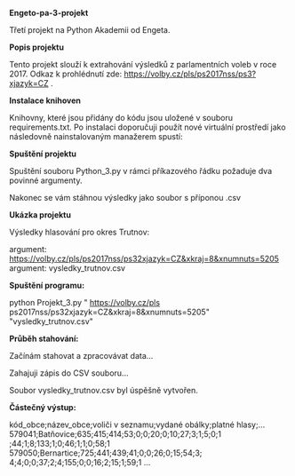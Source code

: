 **Engeto-pa-3-projekt**

Třetí projekt na Python Akademii od Engeta.

**Popis projektu**

Tento projekt slouží k extrahování výsledků z parlamentních voleb v roce 2017. Odkaz k prohlédnutí zde: https://volby.cz/pls/ps2017nss/ps3?xjazyk=CZ .

**Instalace knihoven**

Knihovny, které jsou přidány do kódu jsou uložené v souboru requirements.txt. Po instalaci doporučuji použít nové virtuální prostředí jako následovně nainstalovaným manažerem spustí:

**Spuštění projektu**

Spuštění souboru Python_3.py v rámci příkazového řádku požaduje dva povinné argumenty. 

Nakonec se vám stáhnou výsledky jako soubor s příponou .csv

**Ukázka projektu**

Výsledky hlasování pro okres Trutnov:

argument: https://volby.cz/pls/ps2017nss/ps32xjazyk=CZ&xkraj=8&xnumnuts=5205
argument: vysledky_trutnov.csv

**Spuštění programu:**

python Projekt_3.py " https://volby.cz/pls ps2017nss/ps32xjazyk=CZ&xkraj=8&xnumnuts=5205" "vysledky_trutnov.csv"

**Průběh stahování:**

Začínám stahovat a zpracovávat data...

Zahajuji zápis do CSV souboru...

Soubor vysledky_trutnov.csv byl úspěšně vytvořen.

**Částečný výstup:**

kód_obce;název_obce;voliči v seznamu;vydané obálky;platné hlasy;... 
579041;Batňovice;635;415;414;53;0;0;20;0;10;27;3;1;5;0;1 ;44;1;8;133;1;0;46;1;1;0;58;1 
579050;Bernartice;725;441;439;41;0;0;26;0;15;54;3; 4;4;0;0;37;2;4;155;0;0;16;2;15;1;59;1 ...
